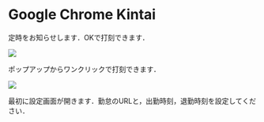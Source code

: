 # Google Chrome Kintai

定時をお知らせします．OKで打刻できます．

![](http://dl.dropboxusercontent.com/u/8270034/g/2dcaf5e61af045237fcf01f9898f2676.png)

ポップアップからワンクリックで打刻できます．

![](http://dl.dropboxusercontent.com/u/8270034/g/8d414023fa9473bfd38f3294025e78b2.png)


最初に設定画面が開きます．勤怠のURLと，出勤時刻，退勤時刻を設定してください．